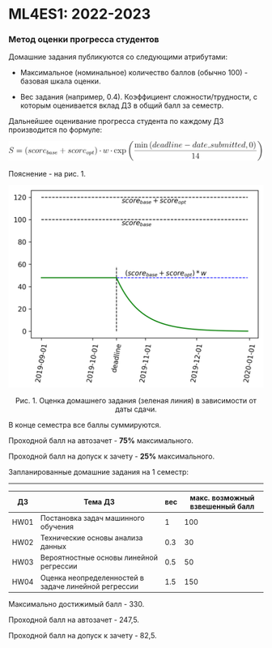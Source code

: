 # ML4ES1: 2022-2023
### Метод оценки прогресса студентов

Домашние задания публикуются со следующими атрибутами:

- Максимальное (номинальное) количество баллов (обычно 100) - базовая шкала оценки.

- Вес задания (например, 0.4). Коэффициент сложности/трудности, с которым оценивается вклад ДЗ в общий балл за семестр.

Дальнейшее оценивание прогресса студента по каждому ДЗ производится по формуле:

<p align='center'>
    <img src="./img/formula.svg" />
</p>

Пояснение - на рис. 1.

![](./img/scoring.png)

<p align="center">Рис. 1. Оценка домашнего задания (зеленая линия) в зависимости от даты сдачи.</p>



В конце семестра все баллы суммируются.

Проходной балл на автозачет - **75%** максимального.

Проходной балл на допуск к зачету - **25%** максимального.



Запланированные домашние задания на 1 семестр:

-------

| ДЗ   | Тема ДЗ                                              | вес  | макс. возможный взвешенный балл |
| ---- | ---------------------------------------------------- | ---- | ------------------------------- |
| HW01 | Постановка задач машинного обучения                  | 1    | 100                             |
| HW02 | Технические основы анализа данных                    | 0.3  | 30                              |
| HW03 | Вероятностные основы линейной регрессии              | 0.5  | 50                              |
| HW04 | Оценка неопределенностей в задаче линейной регрессии | 1.5  | 150                             |

Максимально достижимый балл - 330.

Проходной балл на автозачет - 247,5.

Проходной балл на допуск к зачету - 82,5.
